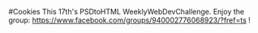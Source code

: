 #Cookies
This 17th's PSDtoHTML WeeklyWebDevChallenge.
Enjoy the group: https://www.facebook.com/groups/940002776068923/?fref=ts !
